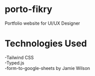 # porto-fikry
Portfolio website for UI/UX Designer
<br>
# Technologies Used
-Tailwind CSS <br>
-Typed.js <br>
-form-to-google-sheets by Jamie Wilson <br>
